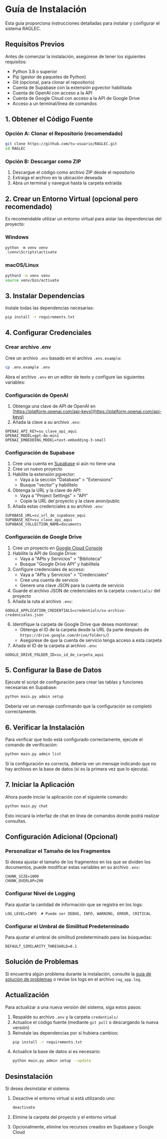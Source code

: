 # Guía de Instalación

Esta guía proporciona instrucciones detalladas para instalar y configurar el sistema RAGLEC.

## Requisitos Previos

Antes de comenzar la instalación, asegúrese de tener los siguientes requisitos:

- Python 3.8 o superior
- Pip (gestor de paquetes de Python)
- Git (opcional, para clonar el repositorio)
- Cuenta de Supabase con la extensión pgvector habilitada
- Cuenta de OpenAI con acceso a la API
- Cuenta de Google Cloud con acceso a la API de Google Drive
- Acceso a un terminal/línea de comandos

## 1. Obtener el Código Fuente

### Opción A: Clonar el Repositorio (recomendado)

```bash
git clone https://github.com/tu-usuario/RAGLEC.git
cd RAGLEC
```

### Opción B: Descargar como ZIP

1. Descargue el código como archivo ZIP desde el repositorio
2. Extraiga el archivo en la ubicación deseada
3. Abra un terminal y navegue hasta la carpeta extraída

## 2. Crear un Entorno Virtual (opcional pero recomendado)

Es recomendable utilizar un entorno virtual para aislar las dependencias del proyecto:

### Windows

```powershell
python -m venv venv
.\venv\Scripts\activate
```

### macOS/Linux

```bash
python3 -m venv venv
source venv/bin/activate
```

## 3. Instalar Dependencias

Instale todas las dependencias necesarias:

```bash
pip install -r requirements.txt
```

## 4. Configurar Credenciales

### Crear archivo .env

Cree un archivo `.env` basado en el archivo `.env.example`:

```bash
cp .env.example .env
```

Abra el archivo `.env` en un editor de texto y configure las siguientes variables:

### Configuración de OpenAI

1. Obtenga una clave de API de OpenAI en [https://platform.openai.com/api-keys](https://platform.openai.com/api-keys)
2. Añada la clave a su archivo `.env`:

```
OPENAI_API_KEY=su_clave_api_aqui
OPENAI_MODEL=gpt-4o-mini
OPENAI_EMBEDDING_MODEL=text-embedding-3-small
```

### Configuración de Supabase

1. Cree una cuenta en [Supabase](https://supabase.com/) si aún no tiene una
2. Cree un nuevo proyecto
3. Habilite la extensión pgvector:
   - Vaya a la sección "Database" > "Extensions"
   - Busque "vector" y habilítelo
4. Obtenga la URL y la clave de API:
   - Vaya a "Project Settings" > "API"
   - Copie la URL del proyecto y la clave anon/public
5. Añada estas credenciales a su archivo `.env`:

```
SUPABASE_URL=su_url_de_supabase_aqui
SUPABASE_KEY=su_clave_api_aqui
SUPABASE_COLLECTION_NAME=documents
```

### Configuración de Google Drive

1. Cree un proyecto en [Google Cloud Console](https://console.cloud.google.com/)
2. Habilite la API de Google Drive:
   - Vaya a "APIs y Servicios" > "Biblioteca"
   - Busque "Google Drive API" y habilítela
3. Configure credenciales de acceso:
   - Vaya a "APIs y Servicios" > "Credenciales"
   - Cree una cuenta de servicio
   - Genere una clave JSON para la cuenta de servicio
4. Guarde el archivo JSON de credenciales en la carpeta `credentials/` del proyecto
5. Añada la ruta al archivo `.env`:

```
GOOGLE_APPLICATION_CREDENTIALS=credentials/su-archivo-credenciales.json
```

6. Identifique la carpeta de Google Drive que desea monitorear:
   - Obtenga el ID de la carpeta desde la URL (la parte después de `https://drive.google.com/drive/folders/`)
   - Asegúrese de que la cuenta de servicio tenga acceso a esta carpeta
7. Añada el ID de la carpeta al archivo `.env`:

```
GOOGLE_DRIVE_FOLDER_ID=su_id_de_carpeta_aqui
```

## 5. Configurar la Base de Datos

Ejecute el script de configuración para crear las tablas y funciones necesarias en Supabase:

```bash
python main.py admin setup
```

Debería ver un mensaje confirmando que la configuración se completó correctamente.

## 6. Verificar la Instalación

Para verificar que todo está configurado correctamente, ejecute el comando de verificación:

```bash
python main.py admin list
```

Si la configuración es correcta, debería ver un mensaje indicando que no hay archivos en la base de datos (si es la primera vez que lo ejecuta).

## 7. Iniciar la Aplicación

Ahora puede iniciar la aplicación con el siguiente comando:

```bash
python main.py chat
```

Esto iniciará la interfaz de chat en línea de comandos donde podrá realizar consultas.

## Configuración Adicional (Opcional)

### Personalizar el Tamaño de los Fragmentos

Si desea ajustar el tamaño de los fragmentos en los que se dividen los documentos, puede modificar estas variables en su archivo `.env`:

```
CHUNK_SIZE=1000
CHUNK_OVERLAP=200
```

### Configurar Nivel de Logging

Para ajustar la cantidad de información que se registra en los logs:

```
LOG_LEVEL=INFO  # Puede ser DEBUG, INFO, WARNING, ERROR, CRITICAL
```

### Configurar el Umbral de Similitud Predeterminado

Para ajustar el umbral de similitud predeterminado para las búsquedas:

```
DEFAULT_SIMILARITY_THRESHOLD=0.1
```

## Solución de Problemas

Si encuentra algún problema durante la instalación, consulte la [guía de solución de problemas](../maintenance/troubleshooting.md) o revise los logs en el archivo `rag_app.log`.

## Actualización

Para actualizar a una nueva versión del sistema, siga estos pasos:

1. Respalde su archivo `.env` y la carpeta `credentials/`
2. Actualice el código fuente (mediante `git pull` o descargando la nueva versión)
3. Reinstale las dependencias por si hubiera cambios:
   ```bash
   pip install -r requirements.txt
   ```
4. Actualice la base de datos si es necesario:
   ```bash
   python main.py admin setup --update
   ```

## Desinstalación

Si desea desinstalar el sistema:

1. Desactive el entorno virtual si está utilizando uno:
   ```bash
   deactivate
   ```

2. Elimine la carpeta del proyecto y el entorno virtual

3. Opcionalmente, elimine los recursos creados en Supabase y Google Cloud 